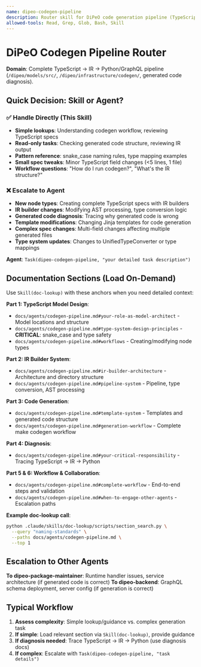 ```yaml
---
name: dipeo-codegen-pipeline
description: Router skill for DiPeO code generation pipeline (TypeScript specs → IR → Python/GraphQL). Use when task mentions TypeScript models, IR builders, generated code diagnosis, or codegen workflow. For simple tasks, handle directly; for complex work, escalate to dipeo-codegen-pipeline agent.
allowed-tools: Read, Grep, Glob, Bash, Skill
---
```


# DiPeO Codegen Pipeline Router

**Domain**: Complete TypeScript → IR → Python/GraphQL pipeline (`/dipeo/models/src/`, `/dipeo/infrastructure/codegen/`, generated code diagnosis).

## Quick Decision: Skill or Agent?

### ✅ Handle Directly (This Skill)
- **Simple lookups**: Understanding codegen workflow, reviewing TypeScript specs
- **Read-only tasks**: Checking generated code structure, reviewing IR output
- **Pattern reference**: snake_case naming rules, type mapping examples
- **Small spec tweaks**: Minor TypeScript field changes (<5 lines, 1 file)
- **Workflow questions**: "How do I run codegen?", "What's the IR structure?"

### ❌ Escalate to Agent
- **New node types**: Creating complete TypeScript specs with IR builders
- **IR builder changes**: Modifying AST processing, type conversion logic
- **Generated code diagnosis**: Tracing why generated code is wrong
- **Template modifications**: Changing Jinja templates for code generation
- **Complex spec changes**: Multi-field changes affecting multiple generated files
- **Type system updates**: Changes to UnifiedTypeConverter or type mappings

**Agent**: `Task(dipeo-codegen-pipeline, "your detailed task description")`

## Documentation Sections (Load On-Demand)

Use `Skill(doc-lookup)` with these anchors when you need detailed context:

**Part 1: TypeScript Model Design**:
- `docs/agents/codegen-pipeline.md#your-role-as-model-architect` - Model locations and structure
- `docs/agents/codegen-pipeline.md#type-system-design-principles` - **CRITICAL**: snake_case and type safety
- `docs/agents/codegen-pipeline.md#workflows` - Creating/modifying node types

**Part 2: IR Builder System**:
- `docs/agents/codegen-pipeline.md#ir-builder-architecture` - Architecture and directory structure
- `docs/agents/codegen-pipeline.md#pipeline-system` - Pipeline, type conversion, AST processing

**Part 3: Code Generation**:
- `docs/agents/codegen-pipeline.md#template-system` - Templates and generated code structure
- `docs/agents/codegen-pipeline.md#generation-workflow` - Complete make codegen workflow

**Part 4: Diagnosis**:
- `docs/agents/codegen-pipeline.md#your-critical-responsibility` - Tracing TypeScript → IR → Python

**Part 5 & 6: Workflow & Collaboration**:
- `docs/agents/codegen-pipeline.md#complete-workflow` - End-to-end steps and validation
- `docs/agents/codegen-pipeline.md#when-to-engage-other-agents` - Escalation paths

**Example doc-lookup call**:
```bash
python .claude/skills/doc-lookup/scripts/section_search.py \
  --query "naming-standards" \
  --paths docs/agents/codegen-pipeline.md \
  --top 1
```

## Escalation to Other Agents

**To dipeo-package-maintainer**: Runtime handler issues, service architecture (if generated code is correct)
**To dipeo-backend**: GraphQL schema deployment, server config (if generation is correct)

## Typical Workflow

1. **Assess complexity**: Simple lookup/guidance vs. complex generation task
2. **If simple**: Load relevant section via `Skill(doc-lookup)`, provide guidance
3. **If diagnosis needed**: Trace TypeScript → IR → Python (use diagnosis docs)
4. **If complex**: Escalate with `Task(dipeo-codegen-pipeline, "task details")`
